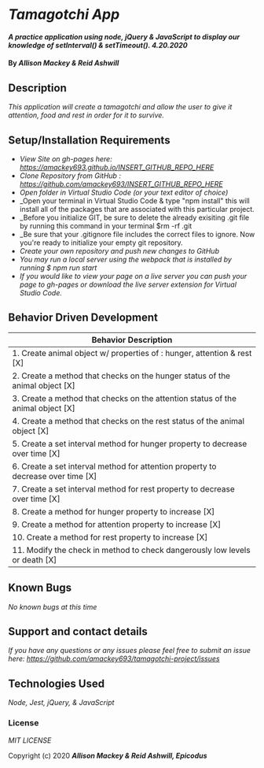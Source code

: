 # _Tamagotchi App_

#### _A practice application using node, jQuery & JavaScript to display our knowledge of setInterval() & setTimeout(). 4.20.2020_

#### By _**Allison Mackey & Reid Ashwill**_

## Description

_This application will create a tamagotchi and allow the user to give it attention, food and rest in order for it to survive._ 

## Setup/Installation Requirements

* _View Site on gh-pages here: https://amackey693.github.io/INSERT_GITHUB_REPO_HERE_
* _Clone Repository from GitHub : https://github.com/amackey693/INSERT_GITHUB_REPO_HERE_
* _Open folder in Virtual Studio Code (or your text editor of choice)_
* _Open your terminal in Virtual Studio Code & type "npm install" this will install all of the packages that are associated with this particular project. 
* _Before you initialize GIT, be sure to delete the already exisiting .git file by running this command in your terminal $rm -rf .git 
* _Be sure that your .gitignore file includes the correct files to ignore. Now you're ready to initialize your empty git repository. 
* _Create your own repository and push new changes to GitHub_
* _You may run a local server using the webpack that is installed by running $ npm run start_
* _If you would like to view your page on a live server you can push your page to gh-pages or download the live server extension for Virtual Studio Code._


## Behavior Driven Development 


|   Behavior Description        |  
|-------------------------------|
| 1. Create animal object w/ properties of : hunger, attention & rest [X]|
| 2. Create a method that checks on the hunger status of the animal object  [X]|
| 3. Create a method that checks on the attention status of the animal object [X]|
| 4. Create a method that checks on the rest status of the animal object [X]|
| 5. Create a set interval method for hunger property to decrease over time [X]|
| 6. Create a set interval method for attention property to decrease over time [X]|
| 7. Create a set interval method for rest property to decrease over time [X]|
| 8. Create a method for hunger property to increase [X]|
| 9. Create a method for attention property to increase [X]
| 10. Create a method for rest property to increase [X]
| 11. Modify the check in method to check dangerously low levels or death [X]|

## Known Bugs

_No known bugs at this time_

## Support and contact details

_If you have any questions or any issues please feel free to submit an issue here: https://github.com/amackey693/tamagotchi-project/issues_

## Technologies Used

_Node, Jest, jQuery, & JavaScript_


### License
*MIT LICENSE*

Copyright (c) 2020 **_Allison Mackey & Reid Ashwill, Epicodus_**
